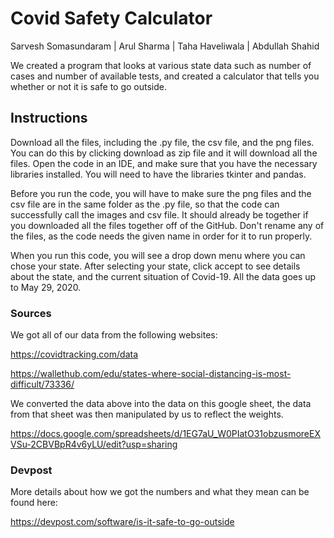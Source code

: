 # Covid Safety Calculator
Sarvesh Somasundaram | Arul Sharma | Taha Haveliwala | Abdullah Shahid

We created a program that looks at various state data such as number of cases and number of available tests, and created a calculator that tells you whether or not it is safe to go outside.

## Instructions
Download all the files, including the .py file, the csv file, and the png files. You can do this by clicking download as zip file and it will download all the files.
Open the code in an IDE, and make sure that you have the necessary libraries installed.
You will need to have the libraries tkinter and pandas.

Before you run the code, you will have to make sure the png files and the csv file are in the same folder as the .py file, so that the code can successfully call the images and csv file. It should already be together if you downloaded all the files together off of the GitHub. Don't rename any of the files, as the code needs the given name in order for it to run properly.

When you run this code, you will see a drop down menu where you can chose your state. After selecting your state, click accept to see details about the state, and the current situation of Covid-19.
All the data goes up to May 29, 2020.

### Sources
We got all of our data from the following websites: 

https://covidtracking.com/data

https://wallethub.com/edu/states-where-social-distancing-is-most-difficult/73336/

We converted the data above into the data on this google sheet, the data from that sheet was then manipulated by us to reflect the weights.

https://docs.google.com/spreadsheets/d/1EG7aU_W0PIatO31obzusmoreEXVSu-2CBVBpR4v6yLU/edit?usp=sharing


### Devpost
More details about how we got the numbers and what they mean can be found here:

https://devpost.com/software/is-it-safe-to-go-outside
